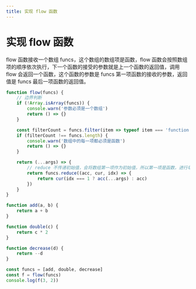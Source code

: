 ```yaml
---
title: 实现 flow 函数
---
```


# 实现 flow 函数
flow 函数接收一个数组 funcs，这个数组的数组项是函数，flow 函数会按照数组项的顺序依次执行，下一个函数的接受的参数就是上一个函数的返回值，调用 flow 会返回一个函数，这个函数的参数是 funcs 第一项函数的接收的参数，返回值是 funcs 最后一项函数的返回值。


```js
function flow(funcs) {
    // 边界判断
    if (!Array.isArray(funcs)) {
        console.warn('参数必须是一个数组')
        return () => {}
    }

    const filterCount = funcs.filter(item => typeof item === 'function').length
    if (filterCount !== funcs.length) {
        console.warn('数组中的每一项都必须是函数')
        return () => {}
    }

    return (...args) => {
        // reduce 不传递初始值，会将数组第一项作为初始值，所以第一项是函数，进行单独处理
        return funcs.reduce((acc, cur, idx) => {
            return cur(idx === 1 ? acc(...args) : acc)
        })
    }
}

function add(a, b) {
    return a + b
}

function double(c) {
    return c * 2
}

function decrease(d) {
    return --d
}

const funcs = [add, double, decrease]
const f = flow(funcs)
console.log(f(3, 2))
```